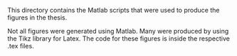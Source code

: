 This directory contains the Matlab scripts that were used to produce the figures in the thesis.

Not all figures were generated using Matlab. 
Many were produced by using the Tikz library for Latex. The code for these figures is inside the respective .tex files.

